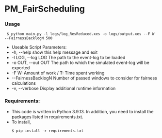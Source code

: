 # PM_FairScheduling

### Usage
 ```
  $ python main.py -l logs/log_ResReduced.xes -o logs/output.xes --F W --FairnessBacklogN 500
  ```
  - Useable Script Parameters:
   - -h, --help            show this help message and exit
   - -l LOG, --log LOG     The path to the event-log to be loaded
   - -o OUT, --out OUT     The path to which the simulated event-log will be exported
   - -F <TYPE>  W: Amount of work / T: Time spent working
   - --FairnessBacklogN <NUMBER> Number of passed windows to consider for fairness calculations
   - -v, --verbose         Display additional runtime information

### Requirements:

- This code is written in Python 3.9.13. In addition, you need to install the packages listed in requirements.txt.
- To install,
  ```
  $ pip install -r requirements.txt
  ```
